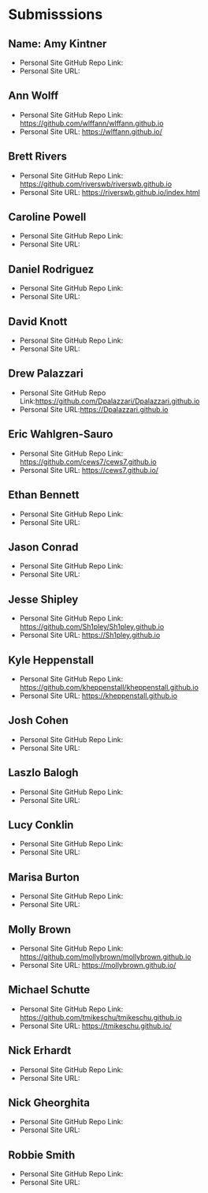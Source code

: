 # Submisssions

## Name: Amy Kintner

* Personal Site GitHub Repo Link:
* Personal Site URL:

## Ann Wolff

* Personal Site GitHub Repo Link: https://github.com/wlffann/wlffann.github.io
* Personal Site URL: https://wlffann.github.io/

## Brett Rivers

* Personal Site GitHub Repo Link: https://github.com/riverswb/riverswb.github.io
* Personal Site URL: https://riverswb.github.io/index.html

## Caroline Powell

* Personal Site GitHub Repo Link:
* Personal Site URL:

## Daniel Rodriguez

* Personal Site GitHub Repo Link:
* Personal Site URL:

## David Knott

* Personal Site GitHub Repo Link:
* Personal Site URL:

## Drew Palazzari

* Personal Site GitHub Repo Link:https://github.com/Dpalazzari/Dpalazzari.github.io
* Personal Site URL:https://Dpalazzari.github.io

## Eric Wahlgren-Sauro

* Personal Site GitHub Repo Link: https://github.com/cews7/cews7.github.io
* Personal Site URL: https://cews7.github.io/

## Ethan Bennett

* Personal Site GitHub Repo Link:
* Personal Site URL:

## Jason Conrad

* Personal Site GitHub Repo Link:
* Personal Site URL:

## Jesse Shipley

* Personal Site GitHub Repo Link: https://github.com/Sh1pley/Sh1pley.github.io
* Personal Site URL: https://Sh1pley.github.io

## Kyle Heppenstall

* Personal Site GitHub Repo Link: https://github.com/kheppenstall/kheppenstall.github.io
* Personal Site URL: https://kheppenstall.github.io

## Josh Cohen

* Personal Site GitHub Repo Link:
* Personal Site URL:

## Laszlo Balogh

* Personal Site GitHub Repo Link:
* Personal Site URL:

## Lucy Conklin

* Personal Site GitHub Repo Link:
* Personal Site URL:

## Marisa Burton

* Personal Site GitHub Repo Link:
* Personal Site URL:

## Molly Brown

* Personal Site GitHub Repo Link: https://github.com/mollybrown/mollybrown.github.io
* Personal Site URL: https://mollybrown.github.io/

## Michael Schutte

* Personal Site GitHub Repo Link: https://github.com/tmikeschu/tmikeschu.github.io
* Personal Site URL: https://tmikeschu.github.io/

## Nick Erhardt

* Personal Site GitHub Repo Link:
* Personal Site URL:

## Nick Gheorghita

* Personal Site GitHub Repo Link:
* Personal Site URL:

## Robbie Smith

* Personal Site GitHub Repo Link:
* Personal Site URL:
